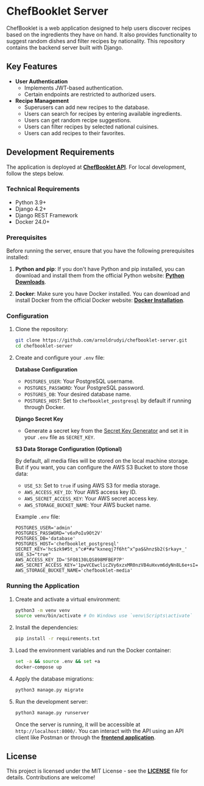 # ChefBooklet Server

ChefBooklet is a web application designed to help users discover recipes based on the ingredients they have on hand. It also provides functionality to suggest random dishes and filter recipes by nationality. This repository contains the backend server built with Django.

## Key Features

- **User Authentication**
    - Implements JWT-based authentication.
    - Certain endpoints are restricted to authorized users.
- **Recipe Management**
    - Superusers can add new recipes to the database.
    - Users can search for recipes by entering available ingredients.
    - Users can get random recipe suggestions.
    - Users can filter recipes by selected national cuisines.
    - Users can add recipes to their favorites.

## Development Requirements

The application is deployed at **[ChefBooklet API](https://chefbooklet-api.fly.dev/)**. For local development, follow the steps below.

### Technical Requirements

- Python 3.9+
- Django 4.2+
- Django REST Framework
- Docker 24.0+

### Prerequisites

Before running the server, ensure that you have the following prerequisites installed:

1. **Python and pip**: If you don't have Python and pip installed, you can download and install them from the official Python website: **[Python Downloads](https://www.python.org/downloads/)**.

2. **Docker**: Make sure you have Docker installed. You can download and install Docker from the official Docker website: **[Docker Installation](https://docs.docker.com/get-docker/)**.

### Configuration

1. Clone the repository:
    ```sh
    git clone https://github.com/arnoldrudyi/chefbooklet-server.git
    cd chefbooklet-server
    ```

2. Create and configure your `.env` file:

    **Database Configuration**
    - `POSTGRES_USER`: Your PostgreSQL username.
    - `POSTGRES_PASSWORD`: Your PostgreSQL password.
    - `POSTGRES_DB`: Your desired database name.
    - `POSTGRES_HOST`: Set to `chefbooklet_postgresql` by default if running through Docker.

    **Django Secret Key**
    - Generate a secret key from the [Secret Key Generator](https://djecrety.ir/) and set it in your `.env` file as `SECRET_KEY`.

    **S3 Data Storage Configuration (Optional)** 
    
    By default, all media files will be stored on the local machine storage. But if you want, you can configure the AWS S3 Bucket to store those data:
    - `USE_S3`: Set to `true` if using AWS S3 for media storage.
    - `AWS_ACCESS_KEY_ID`: Your AWS access key ID.
    - `AWS_SECRET_ACCESS_KEY`: Your AWS secret access key.
    - `AWS_STORAGE_BUCKET_NAME`: Your AWS bucket name.

    Example `.env` file:
    ```plaintext
    POSTGRES_USER='admin'
    POSTGRES_PASSWORD='v6xPoIu9Ot2V'
    POSTGRES_DB='database'
    POSTGRES_HOST='chefbooklet_postgresql'
    SECRET_KEY='hc$zk9#5t_s^c#*#a^kxneqj7f6ht^x^pa$&hnz$b2($rkay+_'
    USE_S3="true"
    AWS_ACCESS_KEY_ID='5FO8130LQS898MFBEP7P'
    AWS_SECRET_ACCESS_KEY='1pwVCEwclicZVy6xzxMR0nzVB4uHxvm6dyNn8L6e+sI='
    AWS_STORAGE_BUCKET_NAME='chefbooklet-media'
    ```

### Running the Application

1. Create and activate a virtual environment:
    ```sh
    python3 -m venv venv
    source venv/bin/activate # On Windows use `venv\Scripts\activate`
    ```
2. Install the dependencies:
    ```sh
    pip install -r requirements.txt
    ```
3. Load the environment variables and run the Docker container:
    ```sh
    set -a && source .env && set +a
    docker-compose up
    ```
4. Apply the database migrations:
    ```sh
    python3 manage.py migrate
    ```
5. Run the development server:
    ```sh
    python3 manage.py runserver
    ```

    Once the server is running, it will be accessible at `http://localhost:8000/`. You can interact with the API using an API client like Postman or through the **[frontend application](https://github.com/arnoldrudyi/chefbooklet-client)**.

## License
This project is licensed under the MIT License - see the **[LICENSE](LICENSE)** file for details. Contributions are welcome!
